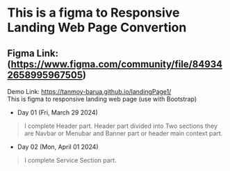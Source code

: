 # This is a figma to Responsive Landing Web Page Convertion
## Figma Link: (https://www.figma.com/community/file/849342658995967505)
Demo Link: https://tanmoy-barua.github.io/landingPage1/
<br>This is figma to responsive landing web page (use with Bootstrap)

- Day 01 (Fri, March 29 2024)
> I complete Header part. Header part divided into Two sections they are Navbar or Menubar and Banner part or header main context part.

- Day 02 (Mon, April 01 2024)
> I complete Service Section part. 
